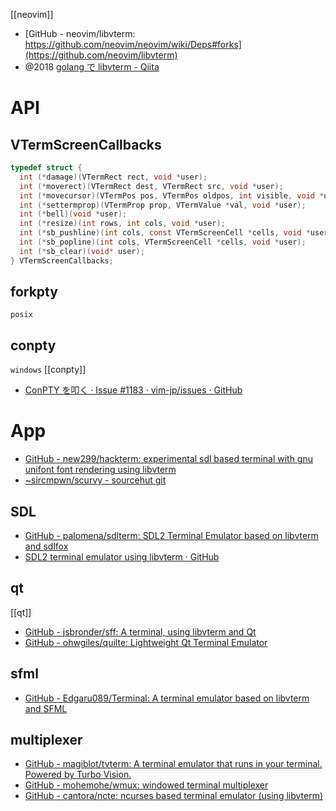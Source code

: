 [[neovim]]

- [GitHub - neovim/libvterm: https://github.com/neovim/neovim/wiki/Deps#forks](https://github.com/neovim/libvterm)
- @2018 [golang で libvterm - Qiita](https://qiita.com/mattn/items/5aed718a65d21ca7855c)

# API
## VTermScreenCallbacks
```c
typedef struct {
  int (*damage)(VTermRect rect, void *user);
  int (*moverect)(VTermRect dest, VTermRect src, void *user);
  int (*movecursor)(VTermPos pos, VTermPos oldpos, int visible, void *user);
  int (*settermprop)(VTermProp prop, VTermValue *val, void *user);
  int (*bell)(void *user);
  int (*resize)(int rows, int cols, void *user);
  int (*sb_pushline)(int cols, const VTermScreenCell *cells, void *user);
  int (*sb_popline)(int cols, VTermScreenCell *cells, void *user);
  int (*sb_clear)(void* user);
} VTermScreenCallbacks;
```

## forkpty
`posix`

## conpty
`windows`
[[conpty]]
- [ConPTY を叩く · Issue #1183 · vim-jp/issues · GitHub](https://github.com/vim-jp/issues/issues/1183)

# App
- [GitHub - new299/hackterm: experimental sdl based terminal with gnu unifont font rendering using libvterm](https://github.com/new299/hackterm)
- [~sircmpwn/scurvy - sourcehut git](https://git.sr.ht/~sircmpwn/scurvy)

## SDL
- [GitHub - palomena/sdlterm: SDL2 Terminal Emulator based on libvterm and sdlfox](https://github.com/palomena/sdlterm)
- [SDL2 terminal emulator using libvterm · GitHub](https://gist.github.com/shimarin/71ace40e7443ed46387a477abf12ea70)

## qt
[[qt]]
- [GitHub - jsbronder/sff: A terminal, using libvterm and Qt](https://github.com/jsbronder/sff)
- [GitHub - ohwgiles/quilte: Lightweight Qt Terminal Emulator](https://github.com/ohwgiles/quilte)

## sfml
- [GitHub - Edgaru089/Terminal: A terminal emulator based on libvterm and SFML](https://github.com/Edgaru089/Terminal)

## multiplexer
- [GitHub - magiblot/tvterm: A terminal emulator that runs in your terminal. Powered by Turbo Vision.](https://github.com/magiblot/tvterm)
- [GitHub - mohemohe/wmux: windowed terminal multiplexer](https://github.com/mohemohe/wmux)
- [GitHub - cantora/ncte: ncurses based terminal emulator (using libvterm)](https://github.com/cantora/ncte)
